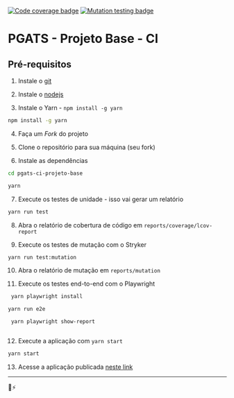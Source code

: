 [![Code coverage badge](https://img.shields.io/badge/coverage-100%25-brightgreen)](https://stryker-mutator.io/robo-coasters-example/reports/coverage/lcov-report/index.html)
[![Mutation testing badge](https://img.shields.io/endpoint?style=flat&url=https%3A%2F%2Fbadge-api.stryker-mutator.io%2Fgithub.com%2Fstryker-mutator%2Frobo-coasters-example%2Fmaster)](https://dashboard.stryker-mutator.io/reports/github.com/stryker-mutator/robo-coasters-example/master)

# PGATS - Projeto Base - CI

## Pré-requisitos

1. Instale o [git](https://git-scm.com)

2. Instale o [nodejs](https://nodejs.org/)

3. Instale o Yarn - 
`npm install -g yarn`

```sh {"id":"01J9EGBBE2MVKHJG2R5YQDYV18"}
npm install -g yarn
```

4. Faça um _Fork_ do projeto

5. Clone o repositório para sua máquina (seu fork)

6. Instale as dependências

```sh {"id":"01J9EFXBHFTSTDK4ET11PQCZJQ"}
cd pgats-ci-projeto-base
```

```sh {"id":"01J9EG9T1DK4JZKRQBPMX5AYTH"}
yarn
```

7. Execute os testes de unidade - isso vai gerar um relatório

```sh {"id":"01J9EFXBHFTSTDK4ET155840J8"}
yarn run test
```

8. Abra o relatório de cobertura de código em `reports/coverage/lcov-report`

9. Execute os testes de mutação com o Stryker

```sh {"id":"01J9EFXBHFTSTDK4ET15E8MR6Z"}
yarn run test:mutation
```

10. Abra o relatório de mutação em `reports/mutation`

11. Execute os testes end-to-end com o Playwright

```sh {"id":"01J9EGP5MM4SVZFV866QB8605K"}
 yarn playwright install
```

```sh {"id":"01J9EFXBHFTSTDK4ET18EBEM3Z"}
yarn run e2e
```

```sh {"id":"01J9EGWHWBD4V8HDS6VCMHFQ5Q"}
 yarn playwright show-report
```

```sh {"id":"01J9EHC6K61G0EMA9AY98P6G4B"}

```

12. Execute a aplicação com `yarn start`

```sh {"id":"01J9EGCN9MK1WTMJ56JV8EQKHR"}
yarn start
```

13. Acesse a aplicação publicada [neste link](https://pgats-ci-example.netlify.app)

---

💜⚡️
